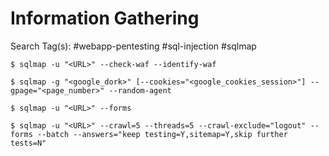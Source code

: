 # Information Gathering

Search Tag(s): #webapp-pentesting #sql-injection #sqlmap

`$ sqlmap -u "<URL>" --check-waf --identify-waf`

`$ sqlmap -g "<google_dork>" [--cookies="<google_cookies_session>"] --gpage="<page_number>" --random-agent`

`$ sqlmap -u "<URL>" --forms`

```
$ sqlmap -u "<URL>" --crawl=5 --threads=5 --crawl-exclude="logout" --forms --batch --answers="keep testing=Y,sitemap=Y,skip further tests=N"
```